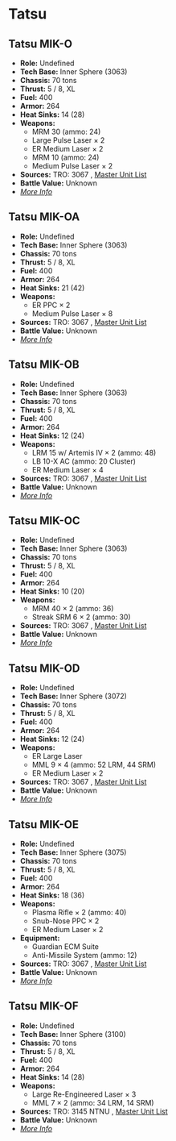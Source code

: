 # Tatsu 

## Tatsu MIK-O 

- **Role:** Undefined 
- **Tech Base:** Inner Sphere (3063) 
- **Chassis:** 70 tons 
- **Thrust:** 5 / 8, XL 
- **Fuel:** 400 
- **Armor:** 264 
- **Heat Sinks:** 14 (28) 
- **Weapons:** 
  - MRM 30 (ammo: 24) 
  - Large Pulse Laser × 2 
  - ER Medium Laser × 2 
  - MRM 10 (ammo: 24) 
  - Medium Pulse Laser × 2 
- **Sources:** TRO: 3067 , [Master Unit List](http://masterunitlist.info/Unit/Details/5179) 
- **Battle Value:** Unknown 
- [*More Info*](tatsu/tatsu_mik-o.md) 

## Tatsu MIK-OA 

- **Role:** Undefined 
- **Tech Base:** Inner Sphere (3063) 
- **Chassis:** 70 tons 
- **Thrust:** 5 / 8, XL 
- **Fuel:** 400 
- **Armor:** 264 
- **Heat Sinks:** 21 (42) 
- **Weapons:** 
  - ER PPC × 2 
  - Medium Pulse Laser × 8 
- **Sources:** TRO: 3067 , [Master Unit List](http://masterunitlist.info/Unit/Details/5181) 
- **Battle Value:** Unknown 
- [*More Info*](tatsu/tatsu_mik-oa.md) 

## Tatsu MIK-OB 

- **Role:** Undefined 
- **Tech Base:** Inner Sphere (3063) 
- **Chassis:** 70 tons 
- **Thrust:** 5 / 8, XL 
- **Fuel:** 400 
- **Armor:** 264 
- **Heat Sinks:** 12 (24) 
- **Weapons:** 
  - LRM 15 w/ Artemis IV × 2 (ammo: 48) 
  - LB 10-X AC (ammo: 20 Cluster) 
  - ER Medium Laser × 4 
- **Sources:** TRO: 3067 , [Master Unit List](http://masterunitlist.info/Unit/Details/5182) 
- **Battle Value:** Unknown 
- [*More Info*](tatsu/tatsu_mik-ob.md) 

## Tatsu MIK-OC 

- **Role:** Undefined 
- **Tech Base:** Inner Sphere (3063) 
- **Chassis:** 70 tons 
- **Thrust:** 5 / 8, XL 
- **Fuel:** 400 
- **Armor:** 264 
- **Heat Sinks:** 10 (20) 
- **Weapons:** 
  - MRM 40 × 2 (ammo: 36) 
  - Streak SRM 6 × 2 (ammo: 30) 
- **Sources:** TRO: 3067 , [Master Unit List](http://masterunitlist.info/Unit/Details/5183) 
- **Battle Value:** Unknown 
- [*More Info*](tatsu/tatsu_mik-oc.md) 

## Tatsu MIK-OD 

- **Role:** Undefined 
- **Tech Base:** Inner Sphere (3072) 
- **Chassis:** 70 tons 
- **Thrust:** 5 / 8, XL 
- **Fuel:** 400 
- **Armor:** 264 
- **Heat Sinks:** 12 (24) 
- **Weapons:** 
  - ER Large Laser 
  - MML 9 × 4 (ammo: 52 LRM, 44 SRM) 
  - ER Medium Laser × 2 
- **Sources:** TRO: 3067 , [Master Unit List](http://masterunitlist.info/Unit/Details/5755) 
- **Battle Value:** Unknown 
- [*More Info*](tatsu/tatsu_mik-od.md) 

## Tatsu MIK-OE 

- **Role:** Undefined 
- **Tech Base:** Inner Sphere (3075) 
- **Chassis:** 70 tons 
- **Thrust:** 5 / 8, XL 
- **Fuel:** 400 
- **Armor:** 264 
- **Heat Sinks:** 18 (36) 
- **Weapons:** 
  - Plasma Rifle × 2 (ammo: 40) 
  - Snub-Nose PPC × 2 
  - ER Medium Laser × 2 
- **Equipment:** 
  - Guardian ECM Suite 
  - Anti-Missile System (ammo: 12) 
- **Sources:** TRO: 3067 , [Master Unit List](http://masterunitlist.info/Unit/Details/5756) 
- **Battle Value:** Unknown 
- [*More Info*](tatsu/tatsu_mik-oe.md) 

## Tatsu MIK-OF 

- **Role:** Undefined 
- **Tech Base:** Inner Sphere (3100) 
- **Chassis:** 70 tons 
- **Thrust:** 5 / 8, XL 
- **Fuel:** 400 
- **Armor:** 264 
- **Heat Sinks:** 14 (28) 
- **Weapons:** 
  - Large Re-Engineered Laser × 3 
  - MML 7 × 2 (ammo: 34 LRM, 14 SRM) 
- **Sources:** TRO: 3145 NTNU , [Master Unit List](http://masterunitlist.info/Unit/Details/6811) 
- **Battle Value:** Unknown 
- [*More Info*](tatsu/tatsu_mik-of.md) 

